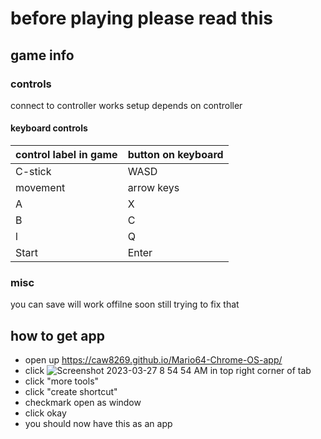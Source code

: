 # before playing please read this
## game info
### controls
connect to controller works setup depends on controller
#### keyboard controls
|control label in game|button on keyboard|
|---------------------|------------------|
|C-stick              |WASD              |
|movement             |arrow keys        |
|A                    |X                 |
|B                    |C                 |
|l                    |Q                 |
|Start                |Enter             |

### misc

you can save
will work offilne soon still trying to fix that

## how to get app

- open up https://caw8269.github.io/Mario64-Chrome-OS-app/
- click ![Screenshot 2023-03-27 8 54 54 AM](https://user-images.githubusercontent.com/121042320/227966896-0b739927-8eaa-45ac-a897-24c12b01ddbf.png) in top right corner of tab
- click "more tools"
- click "create shortcut"
- checkmark open as window
- click okay
- you should now have this as an app
